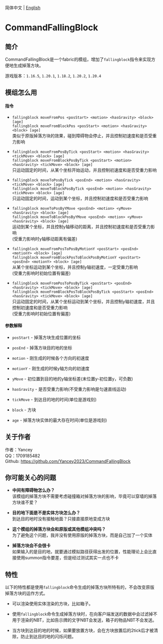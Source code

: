 简体中文 | [English](README.md)

# CommandFallingBlock

## 简介

CommandFallingBlock是一个fabric的模组，增加了`fallingblock`指令来实现方便地生成掉落方块。

游戏版本：`1.16.5`, `1.20.1`, `1.18.2`, `1.20.2`, `1.20.4`

## 模组怎么用

#### 指令

- `fallingblock moveFromPos <posStart> <motion> <hasGravity> <block> [age]`  
  `fallingblock moveFromBlockPos <posStart> <motion> <hasGravity> <block> [age]`  
  类似于原版掉落方块的效果，碰到障碍物会停止，并且控制初速度和是否受重力影响


- `fallingblock moveFromPosByTick <posStart> <motion> <hasGravity> <tickMove> <block> [age]`  
  `fallingblock moveFromBlockPosByTick <posStart> <motion> <hasGravity> <tickMove> <block> [age]`  
  只运动固定的时间，从某个坐标开始运动，并且控制初速度和是否受重力影响


- `fallingblock moveToPosByTick <posEnd> <motion> <hasGravity> <tickMove> <block> [age]`  
  `fallingblock moveToBlockPosByTick <posEnd> <motion> <hasGravity> <tickMove> <block> [age]`  
  只运动固定的时间，运动到某个坐标，并且控制初速度和是否受重力影响


- `fallingblock moveToPosByYMove <posEnd> <motion> <yMove> <hasGravity> <block> [age]`  
  `fallingblock moveToBlockPosByYMove <posEnd> <motion> <yMove> <hasGravity> <block> [age]`  
  运动到某个坐标，并且控制y轴移动的距离，并且控制初速度和是否受重力影响  
  (受重力影响时y轴移动距离有偏差)


- `fallingblock moveFromPosToPosByMotionY <posStart> <posEnd> <motionY> <block> [age]`  
  `fallingblock moveFromBlockPosToBlockPosByMotionY <posStart> <posEnd> <motionY> <block> [age]`  
  从某个坐标运动到某个坐标，并且控制y轴初速度，一定受重力影响  
  (受重力影响时初始位置有偏差)


- `fallingblock moveFromPosToPosByTick <posStart> <posEnd> <hasGravity> <tickMove> <block> [age]`  
  `fallingblock moveFromBlockPosToBlockPosByTick <posStart> <posEnd> <hasGravity> <tickMove> <block> [age]`  
  只运动固定的时间，从某个坐标运动到某个坐标，并且控制y轴初速度，并且控制初速度和是否受重力影响  
  (受重力影响时初始位置有偏差)

#### 参数解释

- `posStart` - 掉落方块生成位置的坐标


- `posEnd` - 掉落方块目的地的坐标


- `motion` - 刚生成的时候各个方向的初速度


- `motionY` - 刚生成的时候y轴方向的初速度


- `yMove` - 初位置到目的地的y轴坐标差(末位置y-初位置y，可负数)


- `hasGravity` - 是否受重力影响(不受重力影响是匀速直线运动)


- `tickMove` - 到达目的地的时间(单位是游戏刻)


- `block` - 方块


- `age` - 掉落方块实体的最大存在时间(单位是游戏刻)

## 关于作者

作者：Yancey  
QQ：1709185482  
Github: https://github.com/Yancey2023/CommandFallingBlock

## 你可能关心的问题

- **中间有障碍物怎么办？**  
  该模组的掉落方块不需要考虑碰撞箱对掉落方块的影响，毕竟可以穿墙的掉落方块谁不爱？


- **目的地下面是不是实体方块怎么办？**  
  到达目的地时没有接触地面？只接直接原地变成方块


- **这个模组的掉落方块会和原版或其他模组冲突吗？**  
  为了避免这个问题，我并没有使用原版的掉落方块，而是自己加了一个实体


- **掉落方块会不会很卡**  
  如果输入的是目的地，就要通过模拟路径获得出发的位置，性能理论上会比直接使用summon指令要差，但是经过测试其实一点也不卡

## 特性

以下的特性都是使用`fallingblock`命令生成的掉落方块所特有的，不会改变原版掉落方块的运作方式。

- 可以渲染使用实体渲染的方块，比如箱子。

- 使用`fallingblock`命令生成掉落方块时，在向客户端发送的数据中会过滤掉不用于渲染的NBT，比如告示牌的文字NBT会发送，箱子的物品NBT不会发送。

- 当方块到达目的地的时候，如果要放置方块，会在方块放置后的2tick后才被清除，防止到达目的地的闪烁问题。